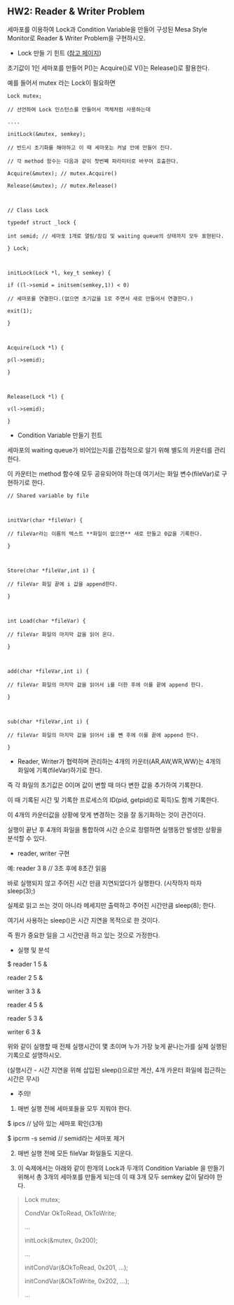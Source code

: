 ## HW2: Reader & Writer Problem

세마포를 이용하여 Lock과 Condition Variable을 만들어 구성된 Mesa Style Monitor로 Reader & Writer Problem을 구현하시오.

  

- Lock 만들 기 힌트 ([참고 페이지](https://sites.google.com/a/cs.kookmin.ac.kr/os/homework-1/synchronization-by-semaphore))

초기값이 1인 세마포를 만들어 P()는 Acquire()로 V()는 Release()로 활용한다.

예를 들어서 mutex 라는 Lock이 필요하면

    Lock mutex;
    
    // 선언하여 Lock 인스턴스를 만들어서 객체처럼 사용하는데
    
    ....
    
    initLock(&mutex, semkey);
    
    // 반드시 초기화를 해야하고 이 때 세마포는 커널 안에 만들어 진다.
    
    // 각 method 함수는 다음과 같이 첫번째 파라미터로 바꾸어 호출한다.
    
    Acquire(&mutex); // mutex.Acquire()
    
    Release(&mutex); // mutex.Release()
    
      
    
    // Class Lock
    
    typedef struct _lock {
    
    int semid; // 세마포 1개로 열림/잠김 및 waiting queue의 상태까지 모두 표현된다.
    
    } Lock;
    
      
    
    initLock(Lock *l, key_t semkey) {
    
    if ((l->semid = initsem(semkey,1)) < 0)
    
    // 세마포를 연결한다.(없으면 초기값을 1로 주면서 새로 만들어서 연결한다.)
    
    exit(1);
    
    }
    
      
    
    Acquire(Lock *l) {
    
    p(l->semid);
    
    }
    
      
    
    Release(Lock *l) {
    
    v(l->semid);
    
    }

  

- Condition Variable 만들기 힌트

세마포의 waiting queue가 비어있는지를 간접적으로 알기 위해 별도의 카운터를 관리한다.

이 카운터는 method 함수에 모두 공유되어야 하는데 여기서는 화일 변수(fileVar)로 구현하기로 한다.

  

    // Shared variable by file
    
      
    
    initVar(char *fileVar) {
    
    // fileVar라는 이름의 텍스트 **화일이 없으면** 새로 만들고 0값을 기록한다.
    
    }
    
      
    
    Store(char *fileVar,int i) {
    
    // fileVar 화일 끝에 i 값을 append한다.
    
    }
    
      
    
    int Load(char *fileVar) {
    
    // fileVar 화일의 마지막 값을 읽어 온다.
    
    }
    
      
    
    add(char *fileVar,int i) {
    
    // fileVar 화일의 마지막 값을 읽어서 i를 더한 후에 이를 끝에 append 한다.
    
    }
    
      
    
    sub(char *fileVar,int i) {
    
    // fileVar 화일의 마지막 값을 읽어서 i를 뺀 후에 이를 끝에 append 한다.
    
    }

  

- Reader, Writer가 협력하며 관리하는 4개의 카운터(AR,AW,WR,WW)는 4개의 화일에 기록(fileVar)하기로 한다.

즉 각 화일의 초기값은 0이며 값이 변할 때 마다 변한 값을 추가하여 기록한다.

이 때 기록된 시간 및 기록한 프로세스의 ID(pid, getpid()로 획득)도 함께 기록한다.

이 4개의 카운터값을 상황에 맞게 변경하는 것을 잘 동기화하는 것이 관건이다.

실행이 끝난 후 4개의 화일을 통합하여 시간 순으로 정렬하면 실행동안 발생한 상황을 분석할 수 있다.

  

- reader, writer 구현

예: reader 3 8 // 3초 후에 8초간 읽음

바로 실행되지 않고 주어진 시간 만큼 지연되었다가 실행한다. (시작하자 마자 sleep(3);)

실제로 읽고 쓰는 것이 아니라 메세지만 출력하고 주어진 시간만큼 sleep(8); 한다.

여기서 사용하는 sleep()은 시간 지연을 목적으로 한 것이다.

즉 뭔가 중요한 일을 그 시간만큼 하고 있는 것으로 가정한다.

  

- 실행 및 분석

$ reader 1 5 &

reader 2 5 &

writer 3 3 &

reader 4 5 &

reader 5 3 &

writer 6 3 &

  

위와 같이 실행할 때 전체 실행시간이 몇 초이며 누가 가장 늦게 끝나는가를 실제 실행된 기록으로 설명하시오.

(실행시간 - 시간 지연을 위해 삽입된 sleep()으로만 계산, 4개 카운터 화일에 접근하는 시간은 무시)

  

- 주의!

1) 매번 실행 전에 세마포들을 모두 지워야 한다.

$ ipcs // 남아 있는 세마포 확인(3개)

$ ipcrm -s semid // semid라는 세마포 제거

  

2) 매번 실행 전에 모든 fileVar 화일들도 지운다.

  

3) 이 숙제에서는 아래와 같이 한개의 Lock과 두개의 Condition Variable 을 만들기 위해서 총 3개의 세마포를 만들게 되는데 이 때 3개 모두 semkey 값이 달라야 한다.

> Lock mutex;
> 
> CondVar OkToRead, OkToWrite;
> 
> ...
> 
> initLock(&mutex, 0x200);
> 
> ...
> 
> initCondVar(&OkToRead, 0x201, ...);
> 
> initCondVar(&OkToWrite, 0x202, ...);
> 
> ...
